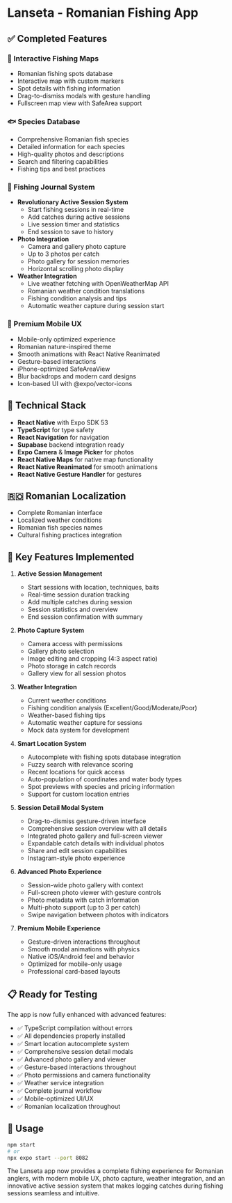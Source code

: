 # Lanseta - Romanian Fishing App

## ✅ Completed Features

### 📍 Interactive Fishing Maps
- Romanian fishing spots database
- Interactive map with custom markers
- Spot details with fishing information
- Drag-to-dismiss modals with gesture handling
- Fullscreen map view with SafeArea support

### 🐟 Species Database
- Comprehensive Romanian fish species
- Detailed information for each species
- High-quality photos and descriptions
- Search and filtering capabilities
- Fishing tips and best practices

### 📖 Fishing Journal System
- **Revolutionary Active Session System**
  - Start fishing sessions in real-time
  - Add catches during active sessions
  - Live session timer and statistics
  - End session to save to history
- **Photo Integration**
  - Camera and gallery photo capture
  - Up to 3 photos per catch
  - Photo gallery for session memories
  - Horizontal scrolling photo display
- **Weather Integration**
  - Live weather fetching with OpenWeatherMap API
  - Romanian weather condition translations
  - Fishing condition analysis and tips
  - Automatic weather capture during session start

### 🎨 Premium Mobile UX
- Mobile-only optimized experience
- Romanian nature-inspired theme
- Smooth animations with React Native Reanimated
- Gesture-based interactions
- iPhone-optimized SafeAreaView
- Blur backdrops and modern card designs
- Icon-based UI with @expo/vector-icons

## 📱 Technical Stack
- **React Native** with Expo SDK 53
- **TypeScript** for type safety
- **React Navigation** for navigation
- **Supabase** backend integration ready
- **Expo Camera** & **Image Picker** for photos
- **React Native Maps** for native map functionality
- **React Native Reanimated** for smooth animations
- **React Native Gesture Handler** for gestures

## 🇷🇴 Romanian Localization
- Complete Romanian interface
- Localized weather conditions
- Romanian fish species names
- Cultural fishing practices integration

## 🎯 Key Features Implemented

1. **Active Session Management**
   - Start sessions with location, techniques, baits
   - Real-time session duration tracking
   - Add multiple catches during session
   - Session statistics and overview
   - End session confirmation with summary

2. **Photo Capture System**
   - Camera access with permissions
   - Gallery photo selection
   - Image editing and cropping (4:3 aspect ratio)
   - Photo storage in catch records
   - Gallery view for all session photos

3. **Weather Integration**
   - Current weather conditions
   - Fishing condition analysis (Excellent/Good/Moderate/Poor)
   - Weather-based fishing tips
   - Automatic weather capture for sessions
   - Mock data system for development

4. **Smart Location System**
   - Autocomplete with fishing spots database integration
   - Fuzzy search with relevance scoring
   - Recent locations for quick access
   - Auto-population of coordinates and water body types
   - Spot previews with species and pricing information
   - Support for custom location entries

5. **Session Detail Modal System**
   - Drag-to-dismiss gesture-driven interface
   - Comprehensive session overview with all details
   - Integrated photo gallery and full-screen viewer
   - Expandable catch details with individual photos
   - Share and edit session capabilities
   - Instagram-style photo experience

6. **Advanced Photo Experience**
   - Session-wide photo gallery with context
   - Full-screen photo viewer with gesture controls
   - Photo metadata with catch information
   - Multi-photo support (up to 3 per catch)
   - Swipe navigation between photos with indicators

7. **Premium Mobile Experience**
   - Gesture-driven interactions throughout
   - Smooth modal animations with physics
   - Native iOS/Android feel and behavior
   - Optimized for mobile-only usage
   - Professional card-based layouts

## 📋 Ready for Testing
The app is now fully enhanced with advanced features:
- ✅ TypeScript compilation without errors
- ✅ All dependencies properly installed  
- ✅ Smart location autocomplete system
- ✅ Comprehensive session detail modals
- ✅ Advanced photo gallery and viewer
- ✅ Gesture-based interactions throughout
- ✅ Photo permissions and camera functionality
- ✅ Weather service integration
- ✅ Complete journal workflow
- ✅ Mobile-optimized UI/UX
- ✅ Romanian localization throughout

## 🚀 Usage
```bash
npm start
# or
npx expo start --port 8082
```

The Lanseta app now provides a complete fishing experience for Romanian anglers, with modern mobile UX, photo capture, weather integration, and an innovative active session system that makes logging catches during fishing sessions seamless and intuitive.